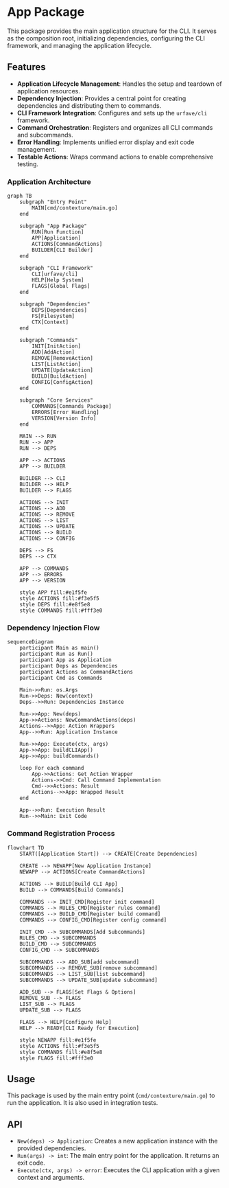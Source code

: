 # App Package

This package provides the main application structure for the CLI. It serves as the composition root, initializing dependencies, configuring the CLI framework, and managing the application lifecycle.

## Features

- **Application Lifecycle Management**: Handles the setup and teardown of application resources.
- **Dependency Injection**: Provides a central point for creating dependencies and distributing them to commands.
- **CLI Framework Integration**: Configures and sets up the `urfave/cli` framework.
- **Command Orchestration**: Registers and organizes all CLI commands and subcommands.
- **Error Handling**: Implements unified error display and exit code management.
- **Testable Actions**: Wraps command actions to enable comprehensive testing.

### Application Architecture

```mermaid
graph TB
    subgraph "Entry Point"
        MAIN[cmd/contexture/main.go]
    end
    
    subgraph "App Package"
        RUN[Run Function]
        APP[Application]
        ACTIONS[CommandActions]
        BUILDER[CLI Builder]
    end
    
    subgraph "CLI Framework"
        CLI[urfave/cli]
        HELP[Help System]
        FLAGS[Global Flags]
    end
    
    subgraph "Dependencies"
        DEPS[Dependencies]
        FS[Filesystem]
        CTX[Context]
    end
    
    subgraph "Commands"
        INIT[InitAction]
        ADD[AddAction]
        REMOVE[RemoveAction]
        LIST[ListAction]
        UPDATE[UpdateAction]
        BUILD[BuildAction]
        CONFIG[ConfigAction]
    end
    
    subgraph "Core Services"
        COMMANDS[Commands Package]
        ERRORS[Error Handling]
        VERSION[Version Info]
    end
    
    MAIN --> RUN
    RUN --> APP
    RUN --> DEPS
    
    APP --> ACTIONS
    APP --> BUILDER
    
    BUILDER --> CLI
    BUILDER --> HELP
    BUILDER --> FLAGS
    
    ACTIONS --> INIT
    ACTIONS --> ADD
    ACTIONS --> REMOVE
    ACTIONS --> LIST
    ACTIONS --> UPDATE
    ACTIONS --> BUILD
    ACTIONS --> CONFIG
    
    DEPS --> FS
    DEPS --> CTX
    
    APP --> COMMANDS
    APP --> ERRORS
    APP --> VERSION
    
    style APP fill:#e1f5fe
    style ACTIONS fill:#f3e5f5
    style DEPS fill:#e8f5e8
    style COMMANDS fill:#fff3e0
```

### Dependency Injection Flow

```mermaid
sequenceDiagram
    participant Main as main()
    participant Run as Run()
    participant App as Application
    participant Deps as Dependencies
    participant Actions as CommandActions
    participant Cmd as Commands
    
    Main->>Run: os.Args
    Run->>Deps: New(context)
    Deps-->>Run: Dependencies Instance
    
    Run->>App: New(deps)
    App->>Actions: NewCommandActions(deps)
    Actions-->>App: Action Wrappers
    App-->>Run: Application Instance
    
    Run->>App: Execute(ctx, args)
    App->>App: buildCLIApp()
    App->>App: buildCommands()
    
    loop For each command
        App->>Actions: Get Action Wrapper
        Actions->>Cmd: Call Command Implementation
        Cmd-->>Actions: Result
        Actions-->>App: Wrapped Result
    end
    
    App-->>Run: Execution Result
    Run-->>Main: Exit Code
```

### Command Registration Process

```mermaid
flowchart TD
    START([Application Start]) --> CREATE[Create Dependencies]
    
    CREATE --> NEWAPP[New Application Instance]
    NEWAPP --> ACTIONS[Create CommandActions]
    
    ACTIONS --> BUILD[Build CLI App]
    BUILD --> COMMANDS[Build Commands]
    
    COMMANDS --> INIT_CMD[Register init command]
    COMMANDS --> RULES_CMD[Register rules command]
    COMMANDS --> BUILD_CMD[Register build command]
    COMMANDS --> CONFIG_CMD[Register config command]
    
    INIT_CMD --> SUBCOMMANDS[Add Subcommands]
    RULES_CMD --> SUBCOMMANDS
    BUILD_CMD --> SUBCOMMANDS
    CONFIG_CMD --> SUBCOMMANDS
    
    SUBCOMMANDS --> ADD_SUB[add subcommand]
    SUBCOMMANDS --> REMOVE_SUB[remove subcommand]
    SUBCOMMANDS --> LIST_SUB[list subcommand]
    SUBCOMMANDS --> UPDATE_SUB[update subcommand]
    
    ADD_SUB --> FLAGS[Set Flags & Options]
    REMOVE_SUB --> FLAGS
    LIST_SUB --> FLAGS
    UPDATE_SUB --> FLAGS
    
    FLAGS --> HELP[Configure Help]
    HELP --> READY[CLI Ready for Execution]
    
    style NEWAPP fill:#e1f5fe
    style ACTIONS fill:#f3e5f5
    style COMMANDS fill:#e8f5e8
    style FLAGS fill:#fff3e0
```

## Usage

This package is used by the main entry point (`cmd/contexture/main.go`) to run the application. It is also used in integration tests.

## API

- `New(deps) -> Application`: Creates a new application instance with the provided dependencies.
- `Run(args) -> int`: The main entry point for the application. It returns an exit code.
- `Execute(ctx, args) -> error`: Executes the CLI application with a given context and arguments.